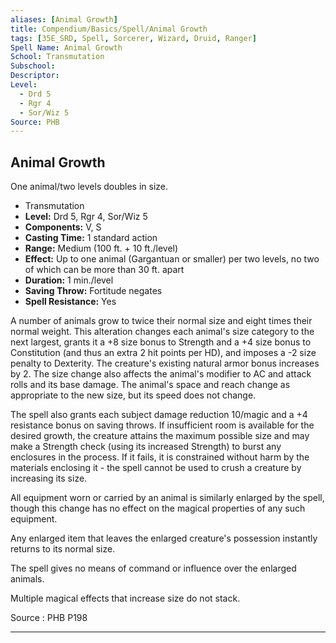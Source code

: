 ```yaml
---
aliases: [Animal Growth]
title: Compendium/Basics/Spell/Animal Growth
tags: [35E_SRD, Spell, Sorcerer, Wizard, Druid, Ranger]
Spell Name: Animal Growth
School: Transmutation
Subschool: 
Descriptor: 
Level:
  - Drd 5
  - Rgr 4
  - Sor/Wiz 5
Source: PHB
---
```



## Animal Growth

One animal/two levels doubles in size.

*   Transmutation
*   **Level:** Drd 5, Rgr 4, Sor/Wiz 5
*   **Components:** V, S
*   **Casting Time:** 1 standard action
*   **Range:** Medium (100 ft. + 10 ft./level)
*   **Effect:** Up to one animal (Gargantuan or smaller) per two levels, no two of which can be more than 30 ft. apart
*   **Duration:** 1 min./level
*   **Saving Throw:** Fortitude negates
*   **Spell Resistance:** Yes

<p>A number of animals grow to twice their normal size and eight times their normal weight. This alteration changes each animal's size category to the next largest, grants it a +8 size bonus to Strength and a +4 size bonus to Constitution (and thus an extra 2 hit points per HD), and imposes a -2 size penalty to Dexterity. The creature's existing natural armor bonus increases by 2. The size change also affects the animal's modifier to AC and attack rolls and its base damage. The animal's space and reach change as appropriate to the new size, but its speed does not change.</p><p>The spell also grants each subject damage reduction 10/magic and a +4 resistance bonus on saving throws. If insufficient room is available for the desired growth, the creature attains the maximum possible size and may make a Strength check (using its increased Strength) to burst any enclosures in the process. If it fails, it is constrained without harm by the materials enclosing it -  the spell cannot be used to crush a creature by increasing its size.</p><p>All equipment worn or carried by an animal is similarly enlarged by the spell, though this change has no effect on the magical properties of any such equipment.</p><p>Any enlarged item that leaves the enlarged creature's possession instantly returns to its normal size.</p><p>The spell gives no means of command or influence over the enlarged animals.</p><p>Multiple magical effects that increase size do not stack.</p>

Source : PHB P198

---
